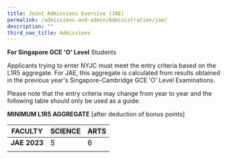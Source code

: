 ```yaml
---
title: Joint Admissions Exercise (JAE)
permalink: /admissions-and-admin/Administration/jae/
description: ""
third_nav_title: Admissions
---
```

**For Singapore GCE 'O' Level** Students

Applicants trying to enter NYJC must meet the entry criteria based on the L1R5 aggregate. For JAE, this aggregate is calculated from results obtained in the previous year's Singapore-Cambridge GCE 'O' Level Examinations.

Please note that the entry criteria may change from year to year and the following table should only be used as a guide.

**MINIMUM L1R5 AGGREGATE** [after deduction of bonus points]

<table class="tg">
<thead>
  <tr>
    <th class="tg-c1uv"><span style="font-weight:700;font-style:inherit">FACULTY</span></th>
    <th class="tg-x4kc"><span style="font-weight:inherit;font-style:inherit;background-color:#EAEAEA">SCIENCE</span></th>
    <th class="tg-x4kc"><span style="font-weight:inherit;font-style:inherit;background-color:#EAEAEA">ARTS</span></th>
	</tr></thead>

<tbody>
  <tr>
    <td class="tg-c1uv"><span style="font-weight:700;font-style:inherit">JAE 2023</span></td>
    <td class="tg-x4kc"><span style="font-weight:inherit;font-style:inherit;background-color:#EAEAEA">5</span></td>
    <td class="tg-x4kc"><span style="font-weight:inherit;font-style:inherit;background-color:#EAEAEA">6</span></td>
  </tr>
  <tr>
    <td class="tg-0lax"></td>
    <td class="tg-0lax"></td>
    <td class="tg-0lax"></td>
  </tr>
</tbody>
</table>

<!--Go [here](https://nanyangjc.moe.edu.sg/2022/02/04/online-jae-appeal/) for information on appealing to NYJC.-->

<!--Click <a href="/joint-admission-exercise-2023/" target="_blank" rel="noopener">here</a> for JAE 2023 information.-->